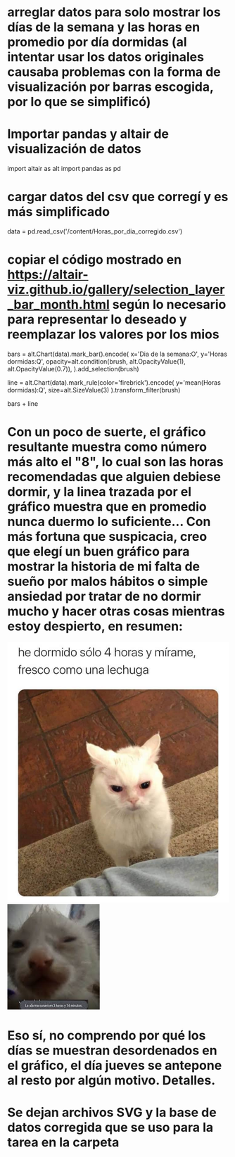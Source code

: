 # arreglar datos para solo mostrar los días de la semana y las horas en promedio por día dormidas  (al intentar usar los datos originales causaba problemas con la forma de visualización por barras escogida, por lo que se simplificó)


# Importar pandas y altair de visualización de datos 

import altair as alt
import pandas as pd

# cargar datos del csv que corregí y es más simplificado 

data = pd.read_csv('/content/Horas_por_dia_corregido.csv')

# copiar el código mostrado en https://altair-viz.github.io/gallery/selection_layer_bar_month.html según lo necesario para representar lo deseado y reemplazar los valores por los mios

bars = alt.Chart(data).mark_bar().encode(
    x='Dia de la semana:O',
    y='Horas dormidas:Q',
    opacity=alt.condition(brush, alt.OpacityValue(1), alt.OpacityValue(0.7)),
).add_selection(brush)

line = alt.Chart(data).mark_rule(color='firebrick').encode(
    y='mean(Horas dormidas):Q',
    size=alt.SizeValue(3)
).transform_filter(brush)

bars + line

# Con un poco de suerte, el gráfico resultante muestra como número más alto el "8", lo cual son las horas recomendadas que alguien debiese dormir, y la linea trazada por el gráfico muestra que en promedio nunca duermo lo suficiente... Con más fortuna que suspicacia, creo que elegí un buen gráfico para mostrar la historia de mi falta de sueño por malos hábitos o simple ansiedad por tratar de no dormir mucho y hacer otras cosas mientras estoy despierto, en resumen: 


![Alt text](image-1.png)
![Alt text](image.png)

# Eso sí, no comprendo por qué los días se muestran desordenados en el gráfico, el día jueves se antepone al resto por algún motivo. Detalles. 

#  Se dejan archivos SVG y la base de datos corregida que se uso para la tarea en la carpeta